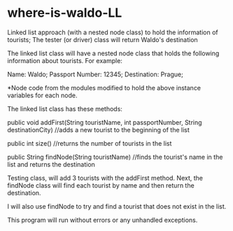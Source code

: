 # where-is-waldo-LL
Linked list approach (with a nested node class) to hold the information of tourists; The tester (or driver) class will return Waldo's destination

The linked list class will have a nested node class that holds the following information about tourists. For example:

Name:  Waldo;
Passport Number: 12345;
Destination: Prague;

*Node code from the modules modified to hold the above instance variables for each node.  

The linked list class has these methods:

public void addFirst(String touristName, int passportNumber, String destinationCity) 
//adds a new tourist to the beginning of the list

public int size() 
//returns the number of tourists in the list

public String findNode(String touristName) 
//finds the tourist's name in the list and returns the destination

Testing class, will add 3 tourists with the addFirst method. Next, the findNode class will find each tourist by name and then return the destination.

I will also use findNode to try and find a tourist that does not exist in the list.

This program will run without errors or any unhandled exceptions.

